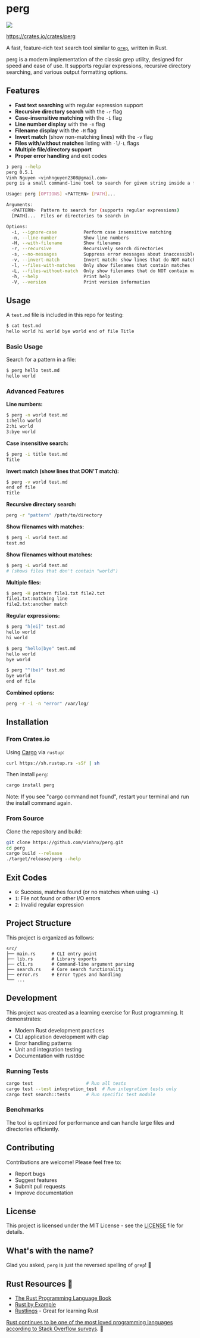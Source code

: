 # perg

[![](https://img.shields.io/crates/v/perg.svg?colorB=225382&style=flat-square)](https://crates.io/crates/perg)

<https://crates.io/crates/perg>

A fast, feature-rich text search tool similar to [`grep`](http://man7.org/linux/man-pages/man1/grep.1.html), written in Rust.

perg is a modern implementation of the classic grep utility, designed for speed and ease of use. It supports regular expressions, recursive directory searching, and various output formatting options.

## Features

- **Fast text searching** with regular expression support
- **Recursive directory search** with the `-r` flag
- **Case-insensitive matching** with the `-i` flag
- **Line number display** with the `-n` flag
- **Filename display** with the `-H` flag
- **Invert match** (show non-matching lines) with the `-v` flag
- **Files with/without matches** listing with `-l`/`-L` flags
- **Multiple file/directory support**
- **Proper error handling** and exit codes

```bash
❯ perg --help
perg 0.5.1
Vinh Nguyen <vinhnguyen2308@gmail.com>
perg is a small command-line tool to search for given string inside a file

Usage: perg [OPTIONS] <PATTERN> [PATH]...

Arguments:
  <PATTERN>  Pattern to search for (supports regular expressions)
  [PATH]...  Files or directories to search in

Options:
  -i, --ignore-case          Perform case insensitive matching
  -n, --line-number          Show line numbers
  -H, --with-filename        Show filenames
  -r, --recursive            Recursively search directories
  -s, --no-messages          Suppress error messages about inaccessible files
  -v, --invert-match         Invert match: show lines that do NOT match the pattern
  -l, --files-with-matches   Only show filenames that contain matches
  -L, --files-without-match  Only show filenames that do NOT contain matches
  -h, --help                 Print help
  -V, --version              Print version information
```

## Usage

A `test.md` file is included in this repo for testing:

```bash
$ cat test.md
hello world hi world bye world end of file Title
```

### Basic Usage

Search for a pattern in a file:

```bash
$ perg hello test.md
hello world
```

### Advanced Features

**Line numbers:**

```bash
$ perg -n world test.md
1:hello world
2:hi world
3:bye world
```

**Case insensitive search:**

```bash
$ perg -i title test.md
Title
```

**Invert match (show lines that DON'T match):**

```bash
$ perg -v world test.md
end of file
Title
```

**Recursive directory search:**

```bash
perg -r "pattern" /path/to/directory
```

**Show filenames with matches:**

```bash
$ perg -l world test.md
test.md
```

**Show filenames without matches:**

```bash
$ perg -L world test.md
# (shows files that don't contain "world")
```

**Multiple files:**

```bash
$ perg -H pattern file1.txt file2.txt
file1.txt:matching line
file2.txt:another match
```

**Regular expressions:**

```bash
$ perg "h[ei]" test.md
hello world
hi world

$ perg "hello|bye" test.md
hello world
bye world

$ perg "^(be)" test.md
bye world
end of file
```

**Combined options:**

```bash
perg -r -i -n "error" /var/log/
```

## Installation

### From Crates.io

Using [Cargo](https://doc.rust-lang.org/cargo/getting-started/installation.html) via `rustup`:

```bash
curl https://sh.rustup.rs -sSf | sh
```

Then install `perg`:

```bash
cargo install perg
```

Note: If you see "cargo command not found", restart your terminal and run the install command again.

### From Source

Clone the repository and build:

```bash
git clone https://github.com/vinhnx/perg.git
cd perg
cargo build --release
./target/release/perg --help
```

## Exit Codes

- `0`: Success, matches found (or no matches when using `-L`)
- `1`: File not found or other I/O errors
- `2`: Invalid regular expression

## Project Structure

This project is organized as follows:

```
src/
├── main.rs      # CLI entry point
├── lib.rs       # Library exports
├── cli.rs       # Command-line argument parsing
├── search.rs    # Core search functionality
├── error.rs     # Error types and handling
└── ...
```

## Development

This project was created as a learning exercise for Rust programming. It demonstrates:

- Modern Rust development practices
- CLI application development with clap
- Error handling patterns
- Unit and integration testing
- Documentation with rustdoc

### Running Tests

```bash
cargo test                    # Run all tests
cargo test --test integration_test  # Run integration tests only
cargo test search::tests      # Run specific test module
```

### Benchmarks

The tool is optimized for performance and can handle large files and directories efficiently.

## Contributing

Contributions are welcome! Please feel free to:

- Report bugs
- Suggest features
- Submit pull requests
- Improve documentation

## License

This project is licensed under the MIT License - see the [LICENSE](LICENSE) file for details.

## What's with the name?

Glad you asked, `perg` is just the reversed spelling of `grep`! 🦀

## Rust Resources 🦀

- [The Rust Programming Language Book](https://doc.rust-lang.org/book/)
- [Rust by Example](https://doc.rust-lang.org/rust-by-example/)
- [Rustlings](https://github.com/rust-lang/rustlings) - Great for learning Rust

[Rust continues to be one of the most loved programming languages according to Stack Overflow surveys](https://insights.stackoverflow.com/survey/2023). :gift:
